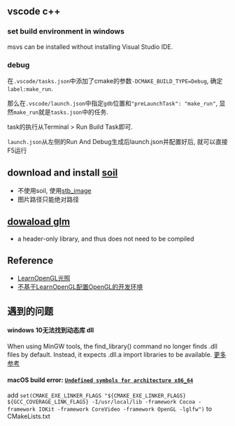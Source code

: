 ## vscode c++

### set build environment in windows
msvs can be installed without installing Visual Studio IDE.
### debug
在`.vscode/tasks.json`中添加了cmake的参数`-DCMAKE_BUILD_TYPE=Debug`, 确定`label:make_run`.

那么在`.vscode/launch.json`中指定`gdb`位置和`"preLaunchTask": "make_run"`, 显然`make_run`就是`tasks.json`中的任务.

task的执行从Terminal > Run Build Task即可.

`launch.json`从左侧的Run And Debug生成后launch.json并配置好后, 就可以直接F5运行
## download and install [soil](https://github.com/littlstar/soil)
- 不使用soil, 使用[stb_image](https://learnopengl-cn.github.io/01%20Getting%20started/06%20Textures/)
- 图片路径只能绝对路径

## [dowaload glm](https://github.com/g-truc/glm)
- a header-only library, and thus does not need to be compiled

## Reference
- [LearnOpenGL光照](https://learnopengl-cn.github.io/02%20Lighting/02%20Basic%20Lighting/)
- [不基于LearnOpenGL配置OpenGL的开发环境](https://blog.csdn.net/FatalFlower/article/details/108686549)

## 遇到的问题
#### windows 10无法找到动态库 dll
When using MinGW tools, the find_library() command no longer finds .dll files by default. Instead, it expects .dll.a import libraries to be available.
[更多参考](https://github.com/msys2/MINGW-packages/issues/6394)


#### macOS build error: [`Undefined symbols for architecture x86_64`](https://github.com/cdcseacave/openMVS/issues/202)
add `set(CMAKE_EXE_LINKER_FLAGS "${CMAKE_EXE_LINKER_FLAGS} ${GCC_COVERAGE_LINK_FLAGS} -I/usr/local/lib -framework Cocoa -framework IOKit -framework CoreVideo -framework OpenGL -lglfw")` to CMakeLists.txt

